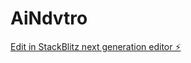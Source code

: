 # AiNdvtro

[Edit in StackBlitz next generation editor ⚡️](https://stackblitz.com/~/github.com/MingAinspire/AiNdvtro)